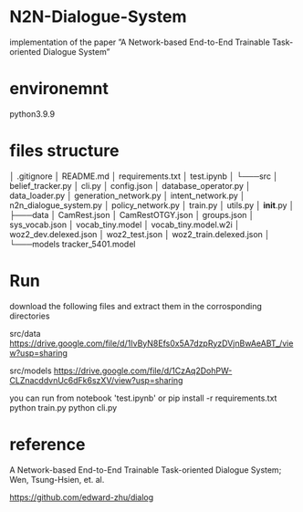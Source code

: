 # N2N-Dialogue-System
 implementation of the paper ”A Network-based End-to-End Trainable Task-oriented Dialogue System”

# environemnt
python3.9.9

# files structure
│   .gitignore
│   README.md
│   requirements.txt
│   test.ipynb
│
└───src
    │   belief_tracker.py
    │   cli.py
    │   config.json
    │   database_operator.py
    │   data_loader.py
    │   generation_network.py
    │   intent_network.py
    │   n2n_dialogue_system.py
    │   policy_network.py
    │   train.py
    │   utils.py
    │   __init__.py
    │
    ├───data
    │       CamRest.json
    │       CamRestOTGY.json
    │       groups.json
    │       sys_vocab.json
    │       vocab_tiny.model
    │       vocab_tiny.model.w2i
    │       woz2_dev.delexed.json
    │       woz2_test.json
    │       woz2_train.delexed.json
    │
    └───models
            tracker_5401.model

# Run
download the following files and extract them in the corrosponding directories

src/data
https://drive.google.com/file/d/1IvByN8Efs0x5A7dzpRyzDVjnBwAeABT_/view?usp=sharing

src/models
https://drive.google.com/file/d/1CzAq2DohPW-CLZnacddvnUc6dFk6szXV/view?usp=sharing



you can run from notebook 'test.ipynb'
or
pip install -r requirements.txt
python train.py
python cli.py

# reference
A Network-based End-to-End Trainable Task-oriented Dialogue System; Wen, Tsung-Hsien, et. al.

https://github.com/edward-zhu/dialog
